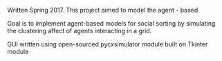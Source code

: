Written Spring 2017. This project aimed to model the agent - based

Goal is to implement agent-based models for social sorting by simulating the clustering affect of agents
interacting in a grid.

GUI written using open-sourced pycxsimulator module built on Tkinter module

